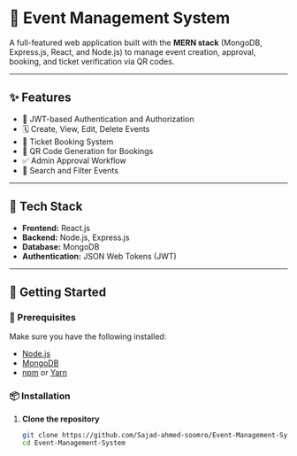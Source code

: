 # 🎉 Event Management System

A full-featured web application built with the **MERN stack** (MongoDB, Express.js, React, and Node.js) to manage event creation, approval, booking, and ticket verification via QR codes.

---

## ✨ Features

- 🔐 JWT-based Authentication and Authorization
- 🗓️ Create, View, Edit, Delete Events
- 🧾 Ticket Booking System
- 📲 QR Code Generation for Bookings
- ✅ Admin Approval Workflow
- 🔎 Search and Filter Events

---

## 🧱 Tech Stack

- **Frontend:** React.js  
- **Backend:** Node.js, Express.js  
- **Database:** MongoDB  
- **Authentication:** JSON Web Tokens (JWT)  

---

## 🚀 Getting Started

### 🔧 Prerequisites

Make sure you have the following installed:

- [Node.js](https://nodejs.org/)
- [MongoDB](https://www.mongodb.com/)
- [npm](https://www.npmjs.com/) or [Yarn](https://yarnpkg.com/)

### 📦 Installation

1. **Clone the repository**
   ```bash
   git clone https://github.com/Sajad-ahmed-soomro/Event-Management-System.git
   cd Event-Management-System
